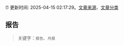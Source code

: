 :alarm_clock: 更新时间: 2025-04-15 02:17:29。[文章来源](/README.md)、[文章分类](/TAGS.md)

## 报告


> 关键字：`报告`、`月报`




